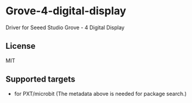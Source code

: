 # Grove-4-digital-display

Driver for Seeed Studio Grove - 4 Digital Display

## License

MIT

## Supported targets

* for PXT/microbit
(The metadata above is needed for package search.)

